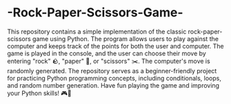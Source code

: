 # -Rock-Paper-Scissors-Game-
 This repository contains a simple implementation of the classic rock-paper-scissors game using Python. The program allows users to play against the computer and keeps track of the points for both the user and computer. The game is played in the console, and the user can choose their move by entering "rock" 🪨, "paper" 📄, or "scissors" ✂️. The computer's move is randomly generated. The repository serves as a beginner-friendly project for practicing Python programming concepts, including conditionals, loops, and random number generation. Have fun playing the game and improving your Python skills! 🎮🐍
